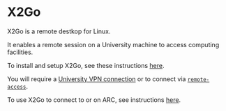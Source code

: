 # X2Go

X2Go is a remote destkop for Linux.  

It enables a remote session on a University machine to access computing facilities.  

To install and setup X2Go, see these instructions [here](https://www.environment.leeds.ac.uk/wiki/view/IT/LinuxRemoteX2Go).  

You will require a [University VPN connection](https://leeds.service-now.com/it?id=kb_article&sysparm_article=KB0014410) or to connect via [`remote-access`](https://it.leeds.ac.uk/it?id=kb_article&sysparm_article=KB0013720).  

To use X2Go to connect to or on ARC, see instructions [here](https://arcdocs.leeds.ac.uk/getting_started/x2go.html).  